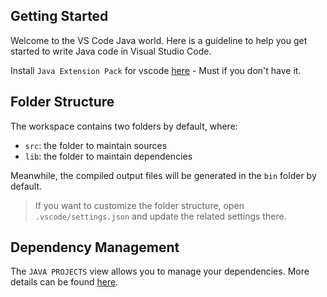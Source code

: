 ## Getting Started

Welcome to the VS Code Java world. Here is a guideline to help you get started to write Java code in Visual Studio Code.

Install `Java Extension Pack` for vscode [here](https://code.visualstudio.com/docs/java/java-tutorial) - Must if you don't have it.

## Folder Structure

The workspace contains two folders by default, where:

- `src`: the folder to maintain sources
- `lib`: the folder to maintain dependencies

Meanwhile, the compiled output files will be generated in the `bin` folder by default.

> If you want to customize the folder structure, open `.vscode/settings.json` and update the related settings there.

## Dependency Management

The `JAVA PROJECTS` view allows you to manage your dependencies. More details can be found [here](https://github.com/microsoft/vscode-java-dependency#manage-dependencies).
